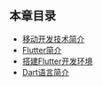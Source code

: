 ## 本章目录   
* [移动开发技术简介](mobile_development_intro.md)
* [Flutter简介](flutter_intro.md)  
* [搭建Flutter开发环境](install_flutter.md)        
* [Dart语言简介](dart.md)    
